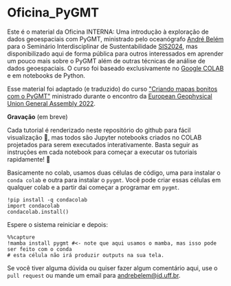 # Oficina_PyGMT

Este é o material da Oficina INTERNA: Uma introdução à exploração de dados geoespaciais com PyGMT, ministrado pelo oceanógrafo [André Belém](https://github.com/andrebelem) para o Seminário Interdisciplinar de Sustentabilidade [SIS2024](https://www.even3.com.br/sis-2024/), mas disponibilizado aqui de forma pública para outros interessados em aprender um pouco mais sobre o PyGMT além de outras técnicas de análise de dados geoespaciais. O curso foi baseado exclusivamente no [Google COLAB](https://colab.google/) e em notebooks de Python.

Esse material foi adaptado (e traduzido) do curso ["Criando mapas bonitos com o PyGMT"](https://www.generic-mapping-tools.org/egu22pygmt/intro.html) ministrado durante o encontro da [European Geophysical Union General Assembly 2022](https://www.egu22.eu/).

**Gravação**
(em breve)

Cada tutorial é renderizado neste repositório do github para fácil visualização 👀, mas todos são Jupyter notebooks criados no COLAB projetados para serem executados interativamente. Basta seguir as instruções em cada notebook para começar a executar os tutoriais rapidamente! 🚀

Basicamente no colab, usamos duas células de código, uma para instalar o `conda colab` e outra para instalar o `pygmt`. Você pode criar essas células em qualquer colab e a partir dai começar a programar em `pygmt`.

```
!pip install -q condacolab
import condacolab
condacolab.install()
```
Espere o sistema reiniciar e depois:
```
%%capture
!mamba install pygmt #<- note que aqui usamos o mamba, mas isso pode ser feito com o conda
# esta célula não irá produzir outputs na sua tela.
```

Se você tiver alguma dúvida ou quiser fazer algum comentário aqui, use o `pull request` ou mande um email para [andrebelem@id.uff.br](mailto:andrebelem@id.uff.br).
